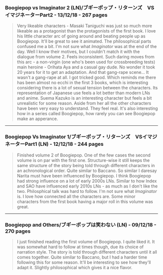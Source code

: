### Boogiepop vs Imaginator 2 (LN)/ブギーポップ・リターンズ　VSイマジネーターPart2 - 13/12/18 - 267 pages

> Very likeable characters - Masaki Taniguchi was just so much more likeable as a protagonist than the protagonists of the first book. 
I love his little character arc of going around and beating people up as Boogiepop. It'll be great to see it animated. The philosophical parts confused me a bit. I'm not sure what *Imaginator* was at the end of the day. Well I know their motives, but I couldn't match it with the dialogue from volume 2. Feels inconsistent.
Such daring moves from this arc - a non-virgin (one who's been used for crossbreeding tests) main heroine - Orihata Aya and a casual gay dude. No wonder it took 20 years for it to get an adaptation. 
And that gang-rape scene... It wasn't a gang-rape at all. I got tricked good. Which reminds me there has been almost no ecchi in the first 3 books, which is interesting considering there is a lot of sexual tension between the characters. 
Its representation of Japanese use feels a lot better than modern LNs and anime. 
Suema Kazuko is an interesting character but feels a bit unrealistic for some reason. Aside from her all the other characters have been very easy to understand. They feel real. It's also interesting how in a series called Boogiepop, how rarely you can see Boogiepop make an apperance. 



-----

### Boogiepop Vs Imaginator 1/ブギーポップ・リターンズ　VSイマジネーターPart1 (LN) - 12/12/18 - 244 pages 

> Finished volume 2 of Boogiepop. One of the few cases the second volume is on par with the first one.
Structure-wise it still keeps the same structure of the story being told through different characters in an achronological order. Quite similar to Baccano. So similar I daresay Narita must have been influenced by Boogiepop. I think Boogiepop had strong influence on a lot of early 2000s LNs. Similar to how Index and SAO have influenced early 2010s LNs - as much as I don't like the two. Philosphical talk was hard to follow. I'm not sure what *Imaginator* is. I love how connected all the characters are. Some minor characters from the first book having a major roll in this volume was great. 

---- 

### Boogiepop and Others/ブギーポップは笑わない (LN) - 09/12/18 - 270 pages

> I just finished reading the first volume of Boogiepop. I quite liked it. It was somewhat hard to follow at times though, due its choice of narration style. The story is told through different characters until it all comes together. Quite similar to Baccano, but I had a harder time following this for some reason. It'll be interesting to see how they'll adapt it. Slightly philosophical which gives it a nice flavor. 


